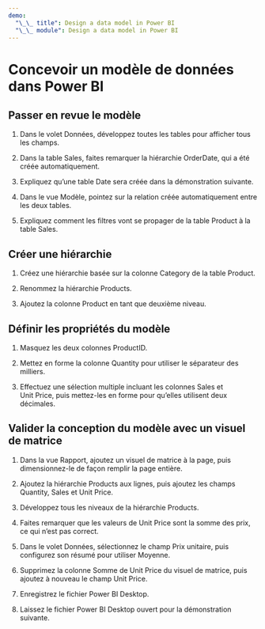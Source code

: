 ```yaml
---
demo:
  "\_\_ title": Design a data model in Power BI
  "\_\_ module": Design a data model in Power BI
---
```

# Concevoir un modèle de données dans Power BI

## Passer en revue le modèle

1. Dans le volet Données, développez toutes les tables pour afficher tous les champs.

1. Dans la table Sales, faites remarquer la hiérarchie OrderDate, qui a été créée automatiquement.

1. Expliquez qu’une table Date sera créée dans la démonstration suivante.

1. Dans le vue Modèle, pointez sur la relation créée automatiquement entre les deux tables.

1. Expliquez comment les filtres vont se propager de la table Product à la table Sales.

## Créer une hiérarchie

1. Créez une hiérarchie basée sur la colonne Category de la table Product.

1. Renommez la hiérarchie Products.

1. Ajoutez la colonne Product en tant que deuxième niveau.

## Définir les propriétés du modèle

1. Masquez les deux colonnes ProductID.

1. Mettez en forme la colonne Quantity pour utiliser le séparateur des milliers.

1. Effectuez une sélection multiple incluant les colonnes Sales et Unit Price, puis mettez-les en forme pour qu’elles utilisent deux décimales.

## Valider la conception du modèle avec un visuel de matrice

1. Dans la vue Rapport, ajoutez un visuel de matrice à la page, puis dimensionnez-le de façon remplir la page entière.

1. Ajoutez la hiérarchie Products aux lignes, puis ajoutez les champs Quantity, Sales et Unit Price.

1. Développez tous les niveaux de la hiérarchie Products.

1. Faites remarquer que les valeurs de Unit Price sont la somme des prix, ce qui n’est pas correct.

1. Dans le volet Données, sélectionnez le champ Prix unitaire, puis configurez son résumé pour utiliser Moyenne.

1. Supprimez la colonne Somme de Unit Price du visuel de matrice, puis ajoutez à nouveau le champ Unit Price.

1. Enregistrez le fichier Power BI Desktop.

1. Laissez le fichier Power BI Desktop ouvert pour la démonstration suivante.

